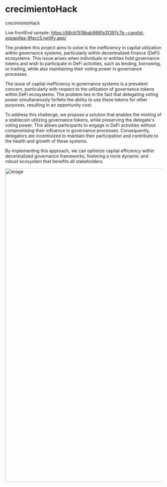 # crecimientoHack
crecimientoHack

Live frontEnd sample: 
https://66cb1518bab988fa3f397c7b--candid-sopapillas-8facc5.netlify.app/


The problem this project aims to solve is the inefficiency in capital utilization within governance systems, particularly within decentralized finance (DeFi) ecosystems. This issue arises when individuals or entities hold governance tokens and wish to participate in DeFi activities, such as lending, borrowing, or trading, while also maintaining their voting power in governance processes.


The issue of capital inefficiency in governance systems is a prevalent concern, particularly with respect to the utilization of governance tokens within DeFi ecosystems. The problem lies in the fact that delegating voting power simultaneously forfeits the ability to use these tokens for other purposes, resulting in an opportunity cost.

To address this challenge, we propose a solution that enables the minting of a stablecoin utilizing governance tokens, while preserving the delegate's voting power. This allows participants to engage in DeFi activities without compromising their influence in governance processes. Consequently, delegators are incentivized to maintain their participation and contribute to the health and growth of these systems.

By implementing this approach, we can optimize capital efficiency within decentralized governance frameworks, fostering a more dynamic and robust ecosystem that benefits all stakeholders.



<img width="1007" alt="image" src="https://github.com/user-attachments/assets/95caf142-58c3-45f7-8b9c-aaec3524492e">
